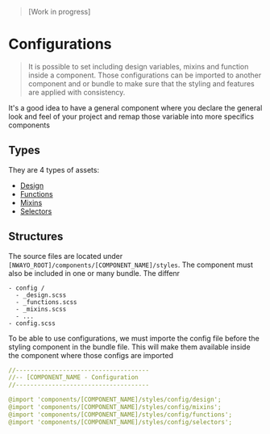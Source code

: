 > [Work in progress]

# Configurations

> It is possible to set including design variables, mixins and function inside a component.
> Those configurations can be imported to another component and or bundle to make sure that the styling and
> features are applied with consistency.

It's a good idea to have a general component where you declare the general look and feel of your project and remap those
variable into more specifics components

## Types
They are 4 types of assets:
- [Design](design.md)
- [Functions](functions.md)
- [Mixins](mixins.md)
- [Selectors](selectors.md)


## Structures
The source files are located under `[NWAYO_ROOT]/components/[COMPONENT_NAME]/styles`. The component must also be included in one or many bundle. The diffenr
```
- config /
  - _design.scss
  - _functions.scss
  - _mixins.scss
  - ...
- config.scss
```

To be able to use configurations, we must importe the config file before the styling component in the bundle file. This will make them available inside the component where those configs are imported
```yaml
//-------------------------------------
//-- [COMPONENT_NAME - Configuration
//-------------------------------------

@import 'components/[COMPONENT_NAME]/styles/config/design';
@import 'components/[COMPONENT_NAME]/styles/config/mixins';
@import 'components/[COMPONENT_NAME]/styles/config/functions';
@import 'components/[COMPONENT_NAME]/styles/config/selectors';

```
